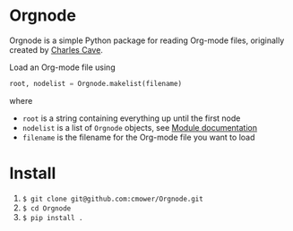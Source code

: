 # Orgnode

Orgnode is a simple Python package for reading Org-mode files, originally created by [Charles Cave](http://members.optusnet.com.au/~charles57/GTD/orgnode.html).

Load an Org-mode file using
```python
root, nodelist = Orgnode.makelist(filename)
```
where
- `root` is a string containing everything up until the first node
- `nodelist` is a list of `Orgnode` objects, see [Module documentation](http://members.optusnet.com.au/~charles57/GTD/orgnode.html)
- `filename` is the filename for the Org-mode file you want to load


# Install

1. `$ git clone git@github.com:cmower/Orgnode.git`
1. `$ cd Orgnode`
1. `$ pip install .`
